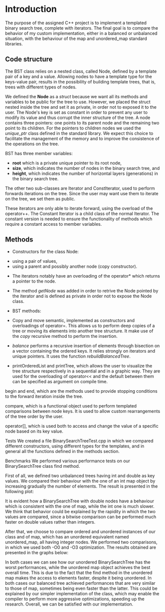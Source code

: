 # Introduction

The purpose of the assigned C++ project is to implement a templated binary search tree, complete with iterators.
The final goal is to compare the behavior of my custom implementation, either in a balanced or unbalanced situation, 
with the behaviour of the map and unordered_map standard libraries. 

## Code structure

The BST class relies on a nested class, called Node, defined by a template pair of a key and a value. 
Allowing nodes to have a template type for the keys-value pair, results in the possibility of building
template trees, that is, trees with different types of nodes.

We defined the **Node** as a *struct* because we want all its methods and variables to be public for the tree to use. 
However, we placed the struct nested inside the tree and set it as private, in order not to exposed it to the user. 
The Node's key is set as constant in order to prevent any user to modify its value and thus corrupt
the inner structure of the tree. A node contains three pointers: one points to its parent node and the remaining two point 
to its children. For the pointers to children nodes we used the *unique_ptr* class defined in the standard library.
We expect this choice to facilitate the management of the memory and to improve the consistence of the operations on the tree.

BST has three member variables: 
- **root** which is a private unique pointer to its root node,
- **size**, which indicates the number of nodes in the binary search tree, and
- **height**, which indicates the number of horizontal layers (generations) in the binary search tree. 

The other two sub-classes are Iterator and ConstIterator, used to perform forwards iterations on the tree. 
Since the user may want use them to iterate on the tree, we set them as public. 


These iterators are only able to iterate forward, using the overload of the operator++.
The Constant Iterator is a child class of the normal Iterator. The constant version is needed to ensure the functionality of methods which require 
a constant access to member variables. 

## Methods

+ Constructors for the class Node:
- using a pair of values, 
- using a parent and possibly another node (copy constructor).

+ The iterators notably have an overloading of the operator* which returns a pointer to the node.

+ The method *getNode* was added in order to retrive the Node pointed by the iterator and is defined as private in order not to expose the Node class.

+ BST methods:

- Copy and move semantic, implemented as constructors and overloadings of operator=. 
This allows us to perform deep copies of a tree or moving its elements into another tree structure. 
It make use of the *copy* recursive method to perform the insertion.

- *balance* performs a recursive insertion of elements through bisection on a vector containing the ordered keys. 
It relies strongly on iterators and unique pointers. It uses the function *rebuildBalancedTree*.

- printOrderedList and printTree, which allows the user to visualize the tree structure respectively in a sequential and in a graphic way. They are used for the overloading of operator<< and the default between them can be specified as argument on compile time.

begin and end, which are the methods used to provide stopping conditions to the forward iteration inside the tree.

compare, which is a functional object used to perform templated comparisons between node keys. It is used to allow custom rearrangements of the tree order by the user.

operator[], which is used both to access and change the value of a specific node based on its key value.

Tests
We created a file BinarySearchTreeTest.cpp in which we compared different constructors, using different types for the templates, and in general all the functions defined in the methods section.

Benchmarks
We performed various performance tests on our BinarySearchTree class find method.

First of all, we defined two unbalanced trees having int and double as key values. We compared their behaviour with the one of an int map object by increasing gradually the number of elements. The result is presented in the following plot:



It is evident how a BinarySearchTree with double nodes have a behaviour which is consistent with the one of map, while the int one is much slower. We think that behavior could be explained by the rapidity in which the two values are compared, since a bitwise comparison can be performed much faster on double values rather than integers.

After that, we choose to compare ordered and unordered instances of our class and of map, which has an unordered equivalent named unordered_map, all having integer nodes. We performed two comparisons, in which we used both -O0 and -O3 optimization. The results obtained are presented in the graphs below:





In both cases we can see how our unordered BinarySearchTree has the worst performances, while the unordered map object achieves the best overall time. This is due to the fact that the find method in the unordered map makes the access to elements faster, despite it being unordered. In both cases our balanced tree achieved performances that are very similar to those of map, sometimes being even faster than the latter. This could be explained by our simpler implementation of the class, which may enable the compiler to perform more aggressive optimizations, speeding up the research. Overall, we can be satisfied with our implementation.

